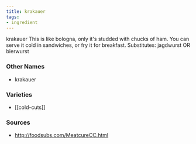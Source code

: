 ```yaml
---
title: krakauer
tags:
- ingredient
---
```

krakauer This is like bologna, only it's studded with chucks of ham. You can serve it cold in sandwiches, or fry it for breakfast. Substitutes: jagdwurst OR bierwurst

### Other Names

* krakauer

### Varieties

* [[cold-cuts]]

### Sources
* http://foodsubs.com/MeatcureCC.html
